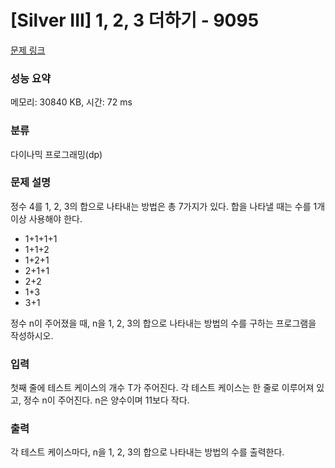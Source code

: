 # [Silver III] 1, 2, 3 더하기 - 9095 

[문제 링크](https://www.acmicpc.net/problem/9095) 

### 성능 요약

메모리: 30840 KB, 시간: 72 ms

### 분류

다이나믹 프로그래밍(dp)

### 문제 설명

<p style="user-select: auto;">정수 4를 1, 2, 3의 합으로 나타내는 방법은 총 7가지가 있다. 합을 나타낼 때는 수를 1개 이상 사용해야 한다.</p>

<ul style="user-select: auto;">
	<li style="user-select: auto;">1+1+1+1</li>
	<li style="user-select: auto;">1+1+2</li>
	<li style="user-select: auto;">1+2+1</li>
	<li style="user-select: auto;">2+1+1</li>
	<li style="user-select: auto;">2+2</li>
	<li style="user-select: auto;">1+3</li>
	<li style="user-select: auto;">3+1</li>
</ul>

<p style="user-select: auto;">정수 n이 주어졌을 때, n을 1, 2, 3의 합으로 나타내는 방법의 수를 구하는 프로그램을 작성하시오.</p>

### 입력 

 <p style="user-select: auto;">첫째 줄에 테스트 케이스의 개수 T가 주어진다. 각 테스트 케이스는 한 줄로 이루어져 있고, 정수 n이 주어진다. n은 양수이며 11보다 작다.</p>

### 출력 

 <p style="user-select: auto;">각 테스트 케이스마다, n을 1, 2, 3의 합으로 나타내는 방법의 수를 출력한다.</p>

